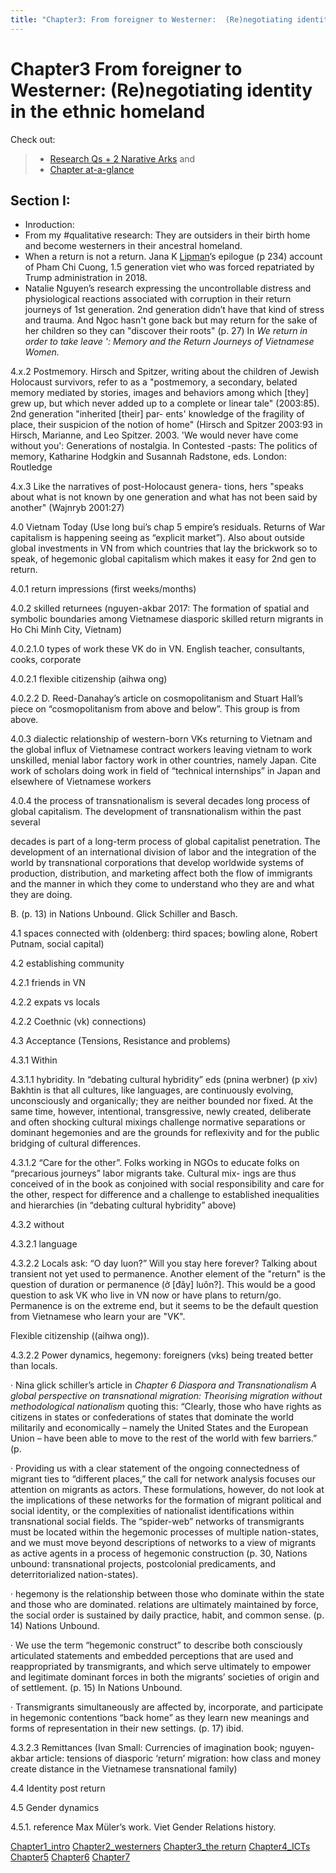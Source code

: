 ```yaml
---
title: "Chapter3: From foreigner to Westerner:  (Re)negotiating identity in the ethnic homeland"
---
```


# **Chapter3** From foreigner to Westerner:  (Re)negotiating identity in the ethnic homeland

Check out:
> - [Research Qs + 2 Narative Arks](000.Chapters/010.Two%20Narative%20Arcs%20+%20Research%20Qs.md) and
> - [Chapter at-a-glance](000.Chapters/030.Chapters%20at-a-glance.md)

## Section I: 
- Inroduction:
- From my #qualitative research: They are outsiders in their birth home and become westerners in their ancestral homeland.
- When a return is not a return. Jana K [Lipman](005.Authors/Lipman.md)’s epilogue (p 234) account of Pham Chi Cuong, 1.5 generation viet who was forced repatriated by Trump administration in 2018.
- Natalie Nguyen’s research expressing the uncontrollable distress and physiological reactions associated with corruption in their return journeys of 1st generation. 2nd generation didn’t have that kind of stress and trauma. And Ngoc hasn't gone back but may return for the sake of her children so they can "discover their roots" (p. 27) In _We return in order to take leave ': Memory and the Return Journeys of Vietnamese Women._

4.x.2 Postmemory. ﻿Hirsch and Spitzer, writing about the children of Jewish Holocaust survivors, refer to as a "postmemory, a secondary, belated memory mediated by stories, images and behaviors among which [they] grew up, but which never added up to a complete or linear tale" (2003:85). 2nd generation "inherited [their] par- ents' knowledge of the fragility of place, their suspicion of the notion of home" (Hirsch and Spitzer 2003:93 in ﻿Hirsch, Marianne, and Leo Spitzer. 2003. 'We would never have come without you': Generations of nostalgia. In Contested -pasts: The politics of memory, Katharine Hodgkin and Susannah Radstone, eds. London: Routledge

 4.x.3 Like the narratives of post-Holocaust genera- tions, hers "speaks about what is not known by one generation and what has not been said by another" (Wajnryb 2001:27)

4.0 Vietnam Today (Use long bui’s chap 5 empire’s residuals. Returns of War capitalism is happening seeing as “explicit market”). Also about outside global investments in VN from which countries that lay the brickwork so to speak, of hegemonic global capitalism which makes it easy for 2nd gen to return.

4.0.1 return impressions (first weeks/months)

4.0.2 skilled returnees (nguyen-akbar 2017: The formation of spatial and symbolic boundaries among Vietnamese diasporic skilled return migrants in Ho Chi Minh City, Vietnam)

 4.0.2.1.0 types of work these VK do in VN. English teacher, consultants, cooks, corporate

 4.0.2.1 flexible citizenship (aihwa ong)

 4.0.2.2 ﻿D. Reed-Danahay’s article on cosmopolitanism and Stuart Hall’s piece on “cosmopolitanism from above and below”. This group is from above.

 4.0.3 dialectic relationship of western-born VKs returning to Vietnam and the global influx of Vietnamese contract workers leaving vietnam to work unskilled, menial labor factory work in other countries, namely Japan. Cite work of scholars doing work in field of “technical internships” in Japan and elsewhere of Vietnamese workers

 4.0.4 the process of transnationalism is several decades long process of global capitalism. ﻿The development of transnationalism within the past several

decades is part of a long-term process of global capitalist penetration. ﻿The development of an international division of labor and the integration of the world by transnational corporations that develop worldwide systems of production, distribution, and marketing affect both the flow of immigrants and the manner in which they come to understand who they are and what they are doing.

B. (p. 13) in Nations Unbound. Glick Schiller and Basch.

4.1 spaces connected with (oldenberg: third spaces; bowling alone, Robert Putnam, social capital)

4.2 establishing community

4.2.1 friends in VN

4.2.2 expats vs locals

4.2.2 Coethnic (vk) connections)

4.3 Acceptance (Tensions, Resistance and problems)

4.3.1 Within

 4.3.1.1 hybridity. ﻿In “debating cultural hybridity” eds (pnina werbner) (p xiv) Bakhtin is that all cultures, like languages, are continuously evolving, unconsciously and organically; they are neither bounded nor fixed. At the same time, however, intentional, transgressive, newly created, deliberate and often shocking cultural mixings challenge normative separations or dominant hegemonies and are the grounds for reflexivity and for the public bridging of cultural differences.

 4.3.1.2 “Care for the other”. Folks working in NGOs to educate folks on “precarious journeys” labor migrants take. ﻿Cultural mix- ings are thus conceived of in the book as conjoined with social responsibility and care for the other, respect for difference and a challenge to established inequalities and hierarchies (in “debating cultural hybridity” above)

4.3.2 without

 4.3.2.1 language

4.3.2.2 Locals ask: “O day luon?” Will you stay here forever? Talking about transient not yet used to permanence. Another element of the "return" is the question of duration or permanence (ở [đây] luôn?]. This would be a good question to ask VK who live in VN now or have plans to return/go. Permanence is on the extreme end, but it seems to be the default question from Vietnamese who learn your are "VK".

Flexible citizenship ((aihwa ong)).

 4.3.2.2 Power dynamics, hegemony: foreigners (vks) being treated better than locals.

· Nina glick schiller’s article ﻿in _Chapter 6 Diaspora and Transnationalism A global perspective on transnational migration: Theorising migration without methodological nationalism_ quoting this: ﻿“Clearly, those who have rights as citizens in states or confederations of states that dominate the world militarily and economically – namely the United States and the European Union – have been able to move to the rest of the world with few barriers.” (p.

· Providing us with a clear statement of the ongoing connectedness of migrant ties to “different places,” the call for network analysis focuses our attention on migrants as actors. These formulations, however, do not look at the implications of these networks for the formation of migrant political and social identity, or the complexities of nationalist identifications within transnational social fields. The “spider-web” networks of transmigrants must be located within the hegemonic processes of multiple nation-states, and we must move beyond descriptions of networks to a view of migrants as active agents in a process of hegemonic construction (p. 30, Nations unbound: transnational projects, postcolonial predicaments, and deterritorialized nation-states).

· hegemony is the relationship between those who dominate within the state and those who are dominated. relations are ultimately maintained by force, the social order is sustained by daily practice, habit, and common sense. (p. 14) Nations Unbound.

· ﻿We use the term “hegemonic construct” to describe both consciously articulated statements and embedded perceptions that are used and reappropriated by transmigrants, and which serve ultimately to empower and legitimate dominant forces in both the migrants’ societies of origin and of settlement. (p. 15) In Nations Unbound.

· Transmigrants simultaneously are affected by, incorporate, and participate in hegemonic contentions “back home” as they learn new meanings and forms of representation in their new settings. (p. 17) ibid.

4.3.2.3 Remittances (Ivan Small: Currencies of imagination book; nguyen-akbar article: tensions of diasporic ‘return’ migration: how class and money create distance in the Vietnamese transnational family)

4.4 Identity post return

4.5 Gender dynamics

 4.5.1. reference Max Müler’s work. Viet Gender Relations history.

[Chapter1_intro](000.Chapters/Chapter1_intro.md)
[Chapter2_westerners](000.Chapters/Chapter2_westerners.md)
[Chapter3_the return](000.Chapters/Chapter3_the%20return.md)
[Chapter4_ICTs](000.Chapters/Chapter4_ICTs.md)
[Chapter5](000.Chapters/Chapter5.md)
[Chapter6](000.Chapters/Chapter6.md)
[Chapter7](000.Chapters/Chapter7.md)